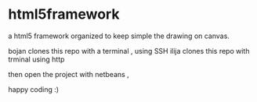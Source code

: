 html5framework
==============

a html5 framework organized to keep simple the drawing on canvas.


bojan clones this repo with a terminal , using SSH
ilija clones this repo with trminal using http

then open the project with netbeans , 

happy coding :)
